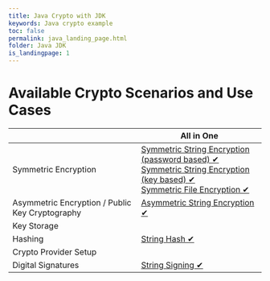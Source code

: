 ```yaml
---
title: Java Crypto with JDK
keywords: Java crypto example
toc: false
permalink: java_landing_page.html
folder: Java JDK
is_landingpage: 1
---
```


# Available Crypto Scenarios and Use Cases

|                                                 | All in One                             |
|-------------------------------------------------|----------------------------------------|
| Symmetric Encryption                            | [Symmetric String Encryption (password based) ✔](java_string_encryption_password_based_symmetric.html) <br />[Symmetric String Encryption (key based) ✔](java_string_encryption_key_based_symmetric.html) <br />[Symmetric File Encryption ✔](java_file_encryption_symmetric_password_based.html) |
| Asymmetric Encryption / Public Key Cryptography | [Asymmetric String Encryption ✔](java_asymmetric_string_encryption.html) |                                      |
| Key Storage                                     |                                        |
| Hashing                                         | [String Hash ✔](java_string_hash.html)      |
| Crypto Provider Setup                           |                                        |
| Digital Signatures                              | [String Signing ✔](java_string_sign.html) |

